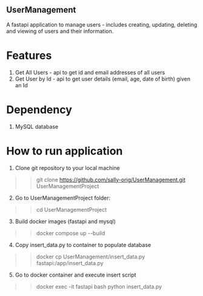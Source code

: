 ## UserManagement
A fastapi application to manage users - includes creating, updating, deleting and viewing of users and their information.

# Features
1. Get All Users - api to get id and email addresses of all users
2. Get User by Id - api to get user details (email, age, date of birth) given an Id

# Dependency
1. MySQL database

# How to run application
1. Clone git repository to your local machine
>>git clone https://github.com/sally-orig/UserManagement.git UserManagementProject
2. Go to UserManagementProject folder:
>>cd UserManagementProject
3. Build docker images (fastapi and mysql)
>>docker compose up --build
4. Copy insert_data.py to container to populate database
>>docker cp UserManagement/insert_data.py fastapi:/app/insert_data.py
5. Go to docker container and execute insert script
>>docker exec -it fastapi bash
>>python insert_data.py
